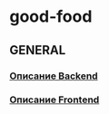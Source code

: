 # good-food

## GENERAL

### [Описание Backend](./backend/README.md)

### [Описание Frontend](./frontend/README.md)